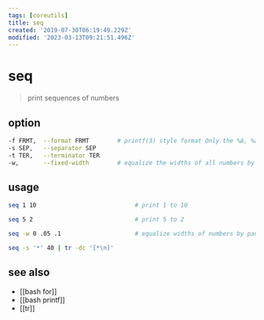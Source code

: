 ```yaml
---
tags: [coreutils]
title: seq
created: '2019-07-30T06:19:49.229Z'
modified: '2023-03-13T09:21:51.496Z'
---
```


# seq

> print sequences of numbers

## option

```sh
-f FRMT,  --format FRMT        # printf(3) style format Only the %A, %a, %E, %e, %F, %f, %G, %g are valid
-s SEP,   --separator SEP
-t TER,   --terminator TER
-w,       --fixed-width        # equalize the widths of all numbers by padding with zeros as necessary.
```

## usage

```sh
seq 1 10                            # print 1 to 10

seq 5 2                             # print 5 to 2

seq -w 0 .05 .1                     # equalize widths of numbers by padding with zeros

seq -s '*' 40 | tr -dc '[*\n]'
```

## see also

- [[bash for]]
- [[bash printf]]
- [[tr]]
